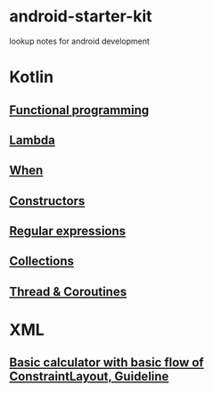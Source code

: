 # android-starter-kit
lookup notes for android development

# Kotlin

## [Functional programming](https://github.com/KidPudel/android-starter-kit/blob/main/Kotlin/Functional-Programming.md)
## [Lambda](https://github.com/KidPudel/android-starter-kit/blob/main/Kotlin/Lambda.md)
## [When](https://github.com/KidPudel/android-starter-kit/blob/main/Kotlin/When.md)
## [Constructors](https://github.com/KidPudel/android-starter-kit/blob/main/Kotlin/Constructors.md)
## [Regular expressions](https://github.com/KidPudel/android-starter-kit/blob/main/Kotlin/Regular-expression.md)
## [Collections](https://github.com/KidPudel/android-starter-kit/blob/main/Kotlin/Collections.md)
## [Thread & Coroutines](https://github.com/KidPudel/android-starter-kit/blob/main/Kotlin/Thread.md)


# XML

## [Basic calculator with basic flow of ConstraintLayout, Guideline](https://github.com/KidPudel/android-starter-kit/blob/main/XML/Basic-calculator.md)
